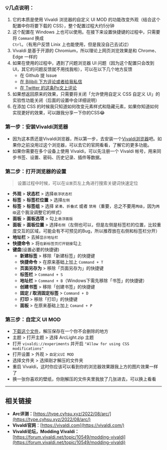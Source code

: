 

### 💡**几点说明：**

1. 它的本质是使用 Vivaldi 浏览器的自定义 UI MOD 的功能改变外观（结合这个配置中你将要下载的 CSS），整个配置过程大约5分钟
2. 这个配置在 Windows 上也可以使用。在接下来设置快捷键的过程中，只需要将 `Command` 换成 `Ctrl`。（有用户反馈 Linix 上也能使用，但是我没自己去试过）
3. Vivaldi 是基于开源的 Chromium，所以理论上网页浏览效果是和 Chrome、 Edge 一样的
4. 如果在使用的过程中，遇到了问题浏览器 UI 问题（因为这个配置只会改到UI，其它的问题反馈就不用找我啦），可以在以下几个地方反馈
    - 在 Github 提 Issue
    - [在 Bilibili 下方评论或者给我私信](https://www.bilibili.com/video/BV1fe4y1a7WQ/)
    - [在 Twitter 的这条Po文上评论](https://twitter.com/tovizhong/status/1563447293600493569)
5. 如果想返回原来的效果，只需要将关闭「允许使用自定义 CSS 自定义 UI」的实验性功能关闭（后面的设置中会详细说明）
6. 在添加 CSS 的时候我只知道如何改变元素样式和隐藏元素，如果你知道如何实现更好的效果，可以跟我分享一下你的CSS😂



### 第一步：安装Vivaldi浏览器

- 因为这本质还是Vivaldi浏览器，所以第一步，去安装一个[Vivaldi浏览器](https://vivaldi.com)吧。如果你之前没用过这个浏览器，可以去它的官网看看，了解它的更多功能。
- 如果你需要在多个设备上使用 Vivaldi，可以先注册一个 Vivaldi 帐号，用来同步书签、设置、密码、历史记录、插件等数据。

### 第二步：打开浏览器的设置

> 设置过程中时候，可以在`设置`页左上角进行搜索关键词快速定位
- **外观** > **状态栏** > 选择`悬浮状态栏`
- **标签** > **标签栏位置** > 选择`左侧`
- **标签** > **标签组** > 选择 `紧凑`、`折叠式` 或者 `禁用`（重要，总之不要用`两级`，因为`两级`这个我没调整它的样式）
- **面板** > **面板选项** > 勾上`悬浮面版`
- **面板** > **面板位置** > 选择`右侧`（左侧也可以，但是左侧是标签栏的位置，比较重度交互的区域，可能会有不可预见的Bug，所以推荐放在右侧和标签栏分开）
- **地址栏** > 去掉`显示地址栏`
- **快捷命令** > 将`在新标签页打开链接`勾上
- **键盘**(设置必要的快捷键)
    - **新建标签** > 移除「新建标签」的快捷键
    - **快捷命令** > 在原来基础上加上 `Command + T`
    - **页面另存为** > 移除「页面另存为」的快捷键
    - **标签栏** > `Command + S`
    - **地址栏** > `Command + B`（Windows下需先移除「书签」的快捷键）
    - **创建书签** > 移除「创建书签」的快捷键
    - **固定 / 取消固定标签** > `Command + D`
    - **打印** > 移除「打印」的快捷键
    - **面板** > 在原来基础上加上 `Comand + P`

### 第三步：自定义 UI MOD

- [下载这个文件](https://github.com/tovifun/VivalArc/archive/refs/heads/main.zip)，解压保存在一个你不会删除的地方
- 主题 > 打开主题 >  选择 ArcLight.zip 主题
- 打开 `vivaldi://experiments` 并开启  `"Allow for using CSS modifications"`
- 打开设置 > 外观 > `自定义UI MOD`
- 选择文件夹 > 选择刚才解压的文件夹
- 重启 Vivaldi，这时你应该可以看到你的浏览器效果跟我上方的图片效果一样了
- 换一张你喜欢的壁纸，你刚解压的文件夹里我放了几张进去，可以换上看看

---

## 相关链接

- **Arc评测：**[https://type.cyhsu.xyz/2022/08/arc/](https://type.cyhsu.xyz/2022/08/arc/)
- **Vivaldi官网**：[https://vivaldi.com](https://vivaldi.com/)
- **Vivaldi论坛，Modding Vivaldi：**[https://forum.vivaldi.net/topic/10549/modding-vivaldi](https://forum.vivaldi.net/topic/10549/modding-vivaldi)